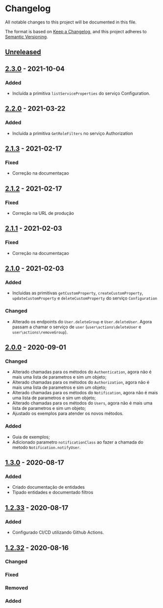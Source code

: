 # Changelog

All notable changes to this project will be documented in this file.

The format is based on [Keep a Changelog](https://keepachangelog.com/en/1.0.0/),
and this project adheres to [Semantic Versioning](https://semver.org/spec/v2.0.0.html).

## [Unreleased]

## [2.3.0] - 2021-10-04

### Added

-   Incluída a primitiva `listServiceProperties` do serviço Configuration.

## [2.2.0] - 2021-03-22

### Added

-   Incluída a primitiva `GetRoleFilters` no serviço Authorization

## [2.1.3] - 2021-02-17

### Fixed

-   Correção na documentaçao

## [2.1.2] - 2021-02-17

### Fixed

-   Correção na URL de produção

## [2.1.1] - 2021-02-03

### Fixed

-   Correção na documentaçao

## [2.1.0] - 2021-02-03

### Added

-   Incluidas as primitivas `getCustomProperty`, `createCustomProperty`, `updateCustomProperty` e `deleteCustomProperty` do serviço `Configuration`

### Changed

-   Alterado os endpoints do `User.deleteGroup` e `User.deleteUser`. Agora passam a chamar o serviço de `user` (`user\actions\deleteUser` e `user\actions\removeGroup`).

## [2.0.0] - 2020-09-01

### Changed

-   Alterado chamadas para os métodos do `Authentication`, agora não é mais uma lista de parametros e sim um objeto;
-   Alterado chamadas para os métodos do `Authorization`, agora não é mais uma lista de parametros e sim um objeto;
-   Alterado chamadas para os métodos do `Notification`, agora não é mais uma lista de parametros e sim um objeto;
-   Alterado chamadas para os métodos do `Users`, agora não é mais uma lista de parametros e sim um objeto;
-   Ajustado os exemplos para atender os novos métodos.

### Added

-   Guia de exemplos;
-   Adicionado parametro `notificationClass` ao fazer a chamada do metodo `Notification.notifyUser`.

## [1.3.0] - 2020-08-17

### Added

-   Criado documentação de entidades
-   Tipado entidades e documentado filtros

## [1.2.33] - 2020-08-17

### Added

-   Configurado CI/CD utilizando Github Actions.

## [1.2.32] - 2020-08-16

### Changed

### Fixed

### Removed

### Added

[Unreleased]: https://github.com/dev-senior-com-br/senior-core-node/compare/2.3.0...HEAD

[2.3.0]: https://github.com/dev-senior-com-br/senior-core-node/compare/2.2.0...2.3.0

[2.2.0]: https://github.com/dev-senior-com-br/senior-core-node/compare/2.1.3...2.2.0

[2.1.3]: https://github.com/dev-senior-com-br/senior-core-node/compare/2.1.2...2.1.3

[2.1.2]: https://github.com/dev-senior-com-br/senior-core-node/compare/2.1.1...2.1.2

[2.1.1]: https://github.com/dev-senior-com-br/senior-core-node/compare/2.1.0...2.1.1

[2.1.0]: https://github.com/dev-senior-com-br/senior-core-node/compare/2.0.0...2.1.0

[2.0.0]: https://github.com/dev-senior-com-br/senior-core-node/compare/1.3.0...2.0.0

[1.3.0]: https://github.com/dev-senior-com-br/senior-core-node/compare/v1.2.33...1.3.0

[1.2.33]: https://github.com/dev-senior-com-br/senior-core-node/compare/v1.2.32...1.2.33

[1.2.32]: https://github.com/dev-senior-com-br/senior-core-node/releases/tag/v1.2.32
